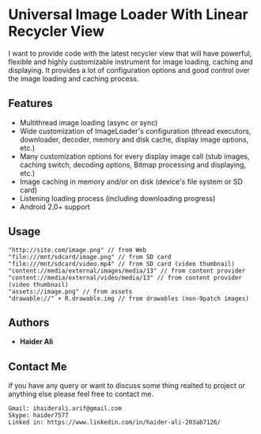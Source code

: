 # Universal Image Loader With Linear Recycler View

I want to provide code with the latest recycler view that will have powerful, flexible and highly customizable instrument for image loading, caching and displaying. It provides a lot of configuration options and good control over the image loading and caching process.

## Features
* Multithread image loading (async or sync)
* Wide customization of ImageLoader's configuration (thread executors, downloader, decoder, memory and disk cache, display image options, etc.)
* Many customization options for every display image call (stub images, caching switch, decoding options, Bitmap processing and displaying, etc.)
* Image caching in memory and/or on disk (device's file system or SD card)
* Listening loading process (including downloading progress)
* Android 2.0+ support

## Usage

```
"http://site.com/image.png" // from Web
"file:///mnt/sdcard/image.png" // from SD card
"file:///mnt/sdcard/video.mp4" // from SD card (video thumbnail)
"content://media/external/images/media/13" // from content provider
"content://media/external/video/media/13" // from content provider (video thumbnail)
"assets://image.png" // from assets
"drawable://" + R.drawable.img // from drawables (non-9patch images)
```
## Authors

* **Haider Ali**
## Contact Me
 if you have any query or want to discuss some thing realted to project or anything else please feel free to contact me.
 ```
Gmail: ihaiderali.arif@gmail.com
Skype: haider7577 
Linked in: https://www.linkedin.com/in/haider-ali-203ab7126/
```


